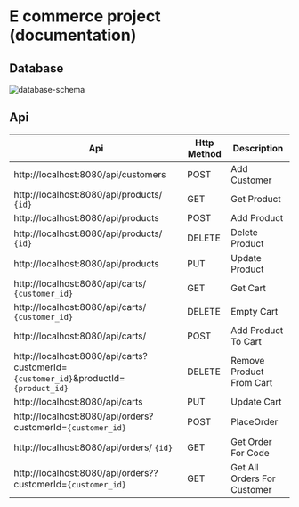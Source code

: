 # E commerce project  (documentation)

## Database
![database-schema](https://github.com/gurkangokmen/ecommerce-app/assets/122023578/03526253-65b2-48d7-b980-4245001734f4)

## Api

| Api | Http Method | Description |
|------------------|------------------|------------------|
| http://localhost:8080/api/customers | POST | Add Customer |
|http://localhost:8080/api/products/ `{id}`| GET |Get Product|
|http://localhost:8080/api/products| POST | Add Product |
|http://localhost:8080/api/products/ `{id}`| DELETE |Delete Product|
|http://localhost:8080/api/products| PUT | Update Product |
|http://localhost:8080/api/carts/ `{customer_id}`| GET |Get Cart|
|http://localhost:8080/api/carts/ `{customer_id}`| DELETE | Empty Cart|
|http://localhost:8080/api/carts/| POST |Add Product To Cart|
|http://localhost:8080/api/carts?customerId= `{customer_id}`&productId= `{product_id}`| DELETE |Remove Product From Cart|
|http://localhost:8080/api/carts| PUT| Update Cart|
|http://localhost:8080/api/orders?customerId=`{customer_id}`| POST | PlaceOrder|
|http://localhost:8080/api/orders/ `{id}`|GET|Get Order For Code|
|http://localhost:8080/api/orders??customerId=`{customer_id}` |GET|Get All Orders For Customer |

